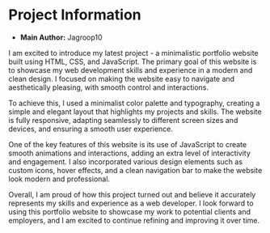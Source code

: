 # Project Information

- **Main Author:** Jagroop10

I am excited to introduce my latest project - a minimalistic portfolio website built using HTML, CSS, and JavaScript. The primary goal of this website is to showcase my web development skills and experience in a modern and clean design. I focused on making the website easy to navigate and aesthetically pleasing, with smooth control and interactions.

To achieve this, I used a minimalist color palette and typography, creating a simple and elegant layout that highlights my projects and skills. The website is fully responsive, adapting seamlessly to different screen sizes and devices, and ensuring a smooth user experience.

One of the key features of this website is its use of JavaScript to create smooth animations and interactions, adding an extra level of interactivity and engagement. I also incorporated various design elements such as custom icons, hover effects, and a clean navigation bar to make the website look modern and professional.

Overall, I am proud of how this project turned out and believe it accurately represents my skills and experience as a web developer. I look forward to using this portfolio website to showcase my work to potential clients and employers, and I am excited to continue refining and improving it over time.
